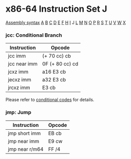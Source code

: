 x86-64 Instruction Set J
========================

[Assembly syntax](AssemblyX64.md)
[A](AssemblyX64A.md) [B](AssemblyX64B.md) [C](AssemblyX64C.md)
[D](AssemblyX64D.md) [E](AssemblyX64E.md) [F](AssemblyX64F.md)
[H](AssemblyX64H.md) [I](AssemblyX64I.md) J
[L](AssemblyX64L.md) [M](AssemblyX64M.md) [N](AssemblyX64N.md)
[O](AssemblyX64O.md) [P](AssemblyX64P.md) [R](AssemblyX64R.md)
[S](AssemblyX64S.md) [T](AssemblyX64T.md) [U](AssemblyX64U.md)
[V](AssemblyX64V.md) [W](AssemblyX64W.md) [X](AssemblyX64X.md)

### jcc: Conditional Branch

| Instruction    | Opcode          |
| -------------- | --------------- |
| jcc imm        | (+ 70 cc) cb    |
| jcc near imm   | 0F (+ 80 cc) cd |
| jcxz imm       | a16 E3 cb       |
| jecxz imm      | a32 E3 cb       |
| jrcxz imm      | E3 cb           |

Please refer to [conditional codes](AssemblyX64.md) for details.

### jmp: Jump

| Instruction    | Opcode   |
| -------------- | -------- |
| jmp short imm  | EB cb    |
| jmp near imm   | E9 cw    |
| jmp near r/m64 | FF /4    |
